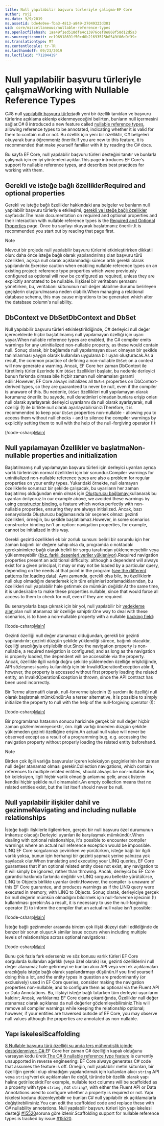 ```yaml
---
title: Null yapılabilir başvuru türleriyle çalışma-EF Core
author: roji
ms.date: 9/9/2019
ms.assetid: bde4e0ee-fba3-4813-a849-27049323d301
uid: core/miscellaneous/nullable-reference-types
ms.openlocfilehash: 1aa49f1ed518dfe4c13976cef8e868f58d12d5a3
ms.sourcegitcommit: ec196918691f50cd0b21693515b0549f06d9f39c
ms.translationtype: MT
ms.contentlocale: tr-TR
ms.lasthandoff: 09/23/2019
ms.locfileid: "71204419"
---
```

# <a name="working-with-nullable-reference-types"></a><span data-ttu-id="f4e6a-102">Null yapılabilir başvuru türleriyle çalışma</span><span class="sxs-lookup"><span data-stu-id="f4e6a-102">Working with Nullable Reference Types</span></span>

<span data-ttu-id="f4e6a-103">C#8 null [yapılabilir başvuru türleri](/dotnet/csharp/tutorials/nullable-reference-types)adlı yeni bir özellik tanıtılan ve başvuru türlerine açıklama eklenip eklenmeyeceğini belirten, bunların null içermesini sağlar.</span><span class="sxs-lookup"><span data-stu-id="f4e6a-103">C# 8 introduced a new feature called [nullable reference types](/dotnet/csharp/tutorials/nullable-reference-types), allowing reference types to be annotated, indicating whether it is valid for them to contain null or not.</span></span> <span data-ttu-id="f4e6a-104">Bu özellik için yeni bir özelliktir, C# belgeleri okuyarak bunu öğrenmeniz önerilir.</span><span class="sxs-lookup"><span data-stu-id="f4e6a-104">If you are new to this feature, it is recommended that make yourself familiar with it by reading the C# docs.</span></span>

<span data-ttu-id="f4e6a-105">Bu sayfa EF Core, null yapılabilir başvuru türleri desteğini tanıtır ve bunlarla çalışmak için en iyi yöntemleri açıklar.</span><span class="sxs-lookup"><span data-stu-id="f4e6a-105">This page introduces EF Core's support fo nullable reference types, and describes best practices for working with them.</span></span>

## <a name="required-and-optional-properties"></a><span data-ttu-id="f4e6a-106">Gerekli ve isteğe bağlı özellikler</span><span class="sxs-lookup"><span data-stu-id="f4e6a-106">Required and optional properties</span></span>

<span data-ttu-id="f4e6a-107">Gerekli ve isteğe bağlı özellikler hakkındaki ana belgeler ve bunların null yapılabilir başvuru türleriyle etkileşimi, [gerekli ve Isteğe bağlı özellikler](xref:core/modeling/required-optional) sayfasıdır.</span><span class="sxs-lookup"><span data-stu-id="f4e6a-107">The main documentation on required and optional properties and their interaction with nullable reference types is the [Required and Optional Properties](xref:core/modeling/required-optional) page.</span></span> <span data-ttu-id="f4e6a-108">Önce bu sayfayı okuyarak başlatmanız önerilir.</span><span class="sxs-lookup"><span data-stu-id="f4e6a-108">It is recommended you start out by reading that page first.</span></span>

> [!NOTE]
> <span data-ttu-id="f4e6a-109">Mevcut bir projede null yapılabilir başvuru türlerini etkinleştirirken dikkatli olun: daha önce isteğe bağlı olarak yapılandırılmış olan başvuru türü özellikleri, açıkça null olarak açıklanmadığı sürece artık gerekli olarak yapılandırılır.</span><span class="sxs-lookup"><span data-stu-id="f4e6a-109">Exercise caution when enabling nullable reference types on an existing project: reference type properties which were previously configured as optional will now be configured as required, unless they are explicitly annotated to be nullable.</span></span> <span data-ttu-id="f4e6a-110">İlişkisel bir veritabanı şemasını yönetirken, bu, veritabanı sütununun null değer alabilme durumu belirleyen geçişlerin oluşturulmasına neden olabilir.</span><span class="sxs-lookup"><span data-stu-id="f4e6a-110">When managing a relational database schema, this may cause migrations to be generated which alter the database column's nullability.</span></span>

## <a name="dbcontext-and-dbset"></a><span data-ttu-id="f4e6a-111">DbContext ve DbSet</span><span class="sxs-lookup"><span data-stu-id="f4e6a-111">DbContext and DbSet</span></span>

<span data-ttu-id="f4e6a-112">Null yapılabilir başvuru türleri etkinleştirildiğinde, C# derleyici null değer içereceklerde hiçbir başlatılmamış null yapılamayan özelliği için uyarı yayar.</span><span class="sxs-lookup"><span data-stu-id="f4e6a-112">When nullable reference types are enabled, the C# compiler emits warnings for any uninitialized non-nullable property, as these would contain null.</span></span> <span data-ttu-id="f4e6a-113">Sonuç olarak, bir bağlamda null yapılamayan `DbSet` olmayan bir şekilde tanımlanması yaygın olarak kullanılan uygulama bir uyarı oluşturacak.</span><span class="sxs-lookup"><span data-stu-id="f4e6a-113">As a result, the common practice of defining a non-nullable `DbSet` on a context will now generate a warning.</span></span> <span data-ttu-id="f4e6a-114">Ancak, EF Core her zaman DbContext ile türetilmiş türler üzerinde tüm `DbSet` özellikleri başlatır, bu nedenle derleyici bunun farkında olmasa bile hiçbir zaman null olmamaları garanti edilir.</span><span class="sxs-lookup"><span data-stu-id="f4e6a-114">However, EF Core always initializes all `DbSet` properties on DbContext-derived types, so they are guaranteed to never be null, even if the compiler is unaware of this.</span></span> <span data-ttu-id="f4e6a-115">Bu nedenle, `DbSet` özellikleri null yapılamayan olarak korumanız önerilir. bu sayede, null denetimleri olmadan bunlara erişip onları null olarak ayarlayarak derleyici uyarılarını da null olarak ayarlayarak, null özelliği (!) ile birlikte null olarak ayarlayabilirsiniz:</span><span class="sxs-lookup"><span data-stu-id="f4e6a-115">Therefore, it is recommended to keep your `DbSet` properties non-nullable - allowing you to access them without null checks - and to silence the compiler warnings by explicitly setting them to null with the help of the null-forgiving operator (!):</span></span>

[!code-csharp[Main](../../../samples/core/Miscellaneous/NullableReferenceTypes/NullableReferenceTypesContext.cs?name=Context&highlight=3-4)]

## <a name="non-nullable-properties-and-initialization"></a><span data-ttu-id="f4e6a-116">Null yapılamayan Özellikler ve başlatma</span><span class="sxs-lookup"><span data-stu-id="f4e6a-116">Non-nullable properties and initialization</span></span>

<span data-ttu-id="f4e6a-117">Başlatılmamış null yapılamayan başvuru türleri için derleyici uyarıları ayrıca varlık türlerinizin normal özellikleri için bir sorundur.</span><span class="sxs-lookup"><span data-stu-id="f4e6a-117">Compiler warnings for uninitialized non-nullable reference types are also a problem for regular properties on your entity types.</span></span> <span data-ttu-id="f4e6a-118">Yukarıdaki örnekte, null olamayan özelliklerle sorunsuz bir şekilde çalışacak, bu uyarıların her zaman başlatılmış olduğundan emin olmak için [Oluşturucu bağlamayı](xref:core/modeling/constructors)kullanarak bu uyarıları önliyoruz.</span><span class="sxs-lookup"><span data-stu-id="f4e6a-118">In our example above, we avoided these warnings by using [constructor binding](xref:core/modeling/constructors), a feature which works perfectly with non-nullable properties, ensuring they are always initialized.</span></span> <span data-ttu-id="f4e6a-119">Ancak, bazı senaryolarda Oluşturucu bağlamasında bir seçenek olmaz: gezinti özellikleri, örneğin, bu şekilde başlatılamaz.</span><span class="sxs-lookup"><span data-stu-id="f4e6a-119">However, in some scenarios constructor binding isn't an option: navigation properties, for example, cannot be initialized in this way.</span></span>

<span data-ttu-id="f4e6a-120">Gerekli gezinti özellikleri ek bir zorluk sunsun: belirli bir sorumlu için her zaman bağımlı bir değere sahip olsa da, programda o noktadaki gereksinimlere bağlı olarak belirli bir sorgu tarafından yüklenemeyebilir veya yüklenmeyebilir ([bkz. farklı desenleri veriler yükleniyor](xref:core/querying/related-data)).</span><span class="sxs-lookup"><span data-stu-id="f4e6a-120">Required navigation properties present an additional difficulty: although a dependent will always exist for a given principal, it may or may not be loaded by a particular query, depending on the needs at that point in the program ([see the different patterns for loading data](xref:core/querying/related-data)).</span></span> <span data-ttu-id="f4e6a-121">Aynı zamanda, gerekli olsa bile, bu özelliklerin null olup olmadığını denetlemek için tüm erişimleri zorlamadıklarından, bu özellikleri null yapılabilir hale getirmek de mümkün değildir.</span><span class="sxs-lookup"><span data-stu-id="f4e6a-121">At the same time, it is undesirable to make these properties nullable, since that would force all access to them to check for null, even if they are required.</span></span>

<span data-ttu-id="f4e6a-122">Bu senaryolarla başa çıkmak için bir yol, null yapılabilir bir [yedekleme alanı](xref:core/modeling/backing-field)olan null atanamaz bir özelliğe sahiptir:</span><span class="sxs-lookup"><span data-stu-id="f4e6a-122">One way to deal with these scenarios, is to have a non-nullable property with a nullable [backing field](xref:core/modeling/backing-field):</span></span>

[!code-csharp[Main](../../../samples/core/Miscellaneous/NullableReferenceTypes/Order.cs?range=12-17)]

<span data-ttu-id="f4e6a-123">Gezinti özelliği null değer atanamaz olduğundan, gerekli bir gezinti yapılandırılır; gezinti düzgün şekilde yüklendiği sürece, bağımlı olacaktır, özelliği aracılığıyla erişilebilir olur.</span><span class="sxs-lookup"><span data-stu-id="f4e6a-123">Since the navigation property is non-nullable, a required navigation is configured; and as long as the navigation is properly loaded, the dependent will be accessible via the property.</span></span> <span data-ttu-id="f4e6a-124">Ancak, özellikle ilgili varlığı doğru şekilde yüklemeden özelliğe erişildiğinde, API sözleşmesi yanlış kullanıldığı için bir InvalidOperationException atılır.</span><span class="sxs-lookup"><span data-stu-id="f4e6a-124">If, however, the property is accessed without first properly loading the related entity, an InvalidOperationException is thrown, since the API contract has been used incorrectly.</span></span>

<span data-ttu-id="f4e6a-125">Bir Terme alternatifi olarak, null-forverme işlecinin (!) yardımı ile özelliği null olarak başlatmak mümkündür:</span><span class="sxs-lookup"><span data-stu-id="f4e6a-125">As a terser alternative, it is possible to simply initialize the property to null with the help of the null-forgiving operator (!):</span></span>

[!code-csharp[Main](../../../samples/core/Miscellaneous/NullableReferenceTypes/Order.cs?range=19)]

<span data-ttu-id="f4e6a-126">Bir programlama hatasının sonucu haricinde gerçek bir null değer hiçbir zaman gözlemlenmeyecektir, örn. ilgili varlığı önceden düzgün şekilde yüklemeden gezinti özelliğine erişim.</span><span class="sxs-lookup"><span data-stu-id="f4e6a-126">An actual null value will never be observed except as a result of a programming bug, e.g. accessing the navigation property without properly loading the related entity beforehand.</span></span>

> [!NOTE]
> <span data-ttu-id="f4e6a-127">Birden çok ilgili varlığa başvurular içeren koleksiyon gezginlerinin her zaman null değer atanamaz olması gerekir.</span><span class="sxs-lookup"><span data-stu-id="f4e6a-127">Collection navigations, which contain references to multiple related entities, should always be non-nullable.</span></span> <span data-ttu-id="f4e6a-128">Boş bir koleksiyon, ilgili hiçbir varlık olmadığı anlamına gelir, ancak listenin kendisi hiçbir şekilde null olmamalıdır.</span><span class="sxs-lookup"><span data-stu-id="f4e6a-128">An empty collection means that no related entities exist, but the list itself should never be null.</span></span>

## <a name="navigating-and-including-nullable-relationships"></a><span data-ttu-id="f4e6a-129">Null yapılabilir ilişkiler dahil ve gezinme</span><span class="sxs-lookup"><span data-stu-id="f4e6a-129">Navigating and including nullable relationships</span></span>

<span data-ttu-id="f4e6a-130">İsteğe bağlı ilişkilerle ilgilenirken, gerçek bir null başvuru özel durumunun imkansız olacağı Derleyici uyarıları ile karşılaşmak mümkündür.</span><span class="sxs-lookup"><span data-stu-id="f4e6a-130">When dealing with optional relationships, it's possible to encounter compiler warnings where an actual null reference exception would be impossible.</span></span> <span data-ttu-id="f4e6a-131">LINQ EF Core sorgularınızı çevirirken ve yürütürken, isteğe bağlı bir ilgili varlık yoksa, bunun için herhangi bir gezinti yapmak yerine yalnızca yok sayılacak olur.</span><span class="sxs-lookup"><span data-stu-id="f4e6a-131">When translating and executing your LINQ queries, EF Core guarantees that if an optional related entity does not exist, any navigation to it will simply be ignored, rather than throwing.</span></span> <span data-ttu-id="f4e6a-132">Ancak, derleyici bu EF Core garantisi hakkında farkında değildir ve LINQ sorgusu bellekte yürütülürse, LINQ to Objects birlikte uyarılar üretir.</span><span class="sxs-lookup"><span data-stu-id="f4e6a-132">However, the compiler is unaware of this EF Core guarantee, and produces warnings as if the LINQ query were executed in memory, with LINQ to Objects.</span></span> <span data-ttu-id="f4e6a-133">Sonuç olarak, derleyiciye gerçek bir null değerin mümkün olmadığını bildirmek için null-forverme işlecinin (!) kullanılması gerekir:</span><span class="sxs-lookup"><span data-stu-id="f4e6a-133">As a result, it is necessary to use the null-forgiving operator (!) to inform the compiler that an actual null value isn't possible:</span></span>

[!code-csharp[Main](../../../samples/core/Miscellaneous/NullableReferenceTypes/Program.cs?range=46)]

<span data-ttu-id="f4e6a-134">İsteğe bağlı gezinmeler arasında birden çok ilişki düzeyi dahil edildiğinde de benzer bir sorun oluşur:</span><span class="sxs-lookup"><span data-stu-id="f4e6a-134">A similar issue occurs when including multiple levels of relationships across optional navigations:</span></span>

[!code-csharp[Main](../../../samples/core/Miscellaneous/NullableReferenceTypes/Program.cs?range=36-39&highlight=2)]

<span data-ttu-id="f4e6a-135">Bunu çok fazla fark ederseniz ve söz konusu varlık türleri EF Core sorgularda kullanılan ağırlıklı (veya özel olarak) ise, gezinti özelliklerini null değer atanamaz hale getirmeyi ve bunları akıcı API veya veri ek açıklamaları aracılığıyla isteğe bağlı olarak yapılandırmayı düşünün.</span><span class="sxs-lookup"><span data-stu-id="f4e6a-135">If you find yourself doing this a lot, and the entity types in question are predominantly (or exclusively) used in EF Core queries, consider making the navigation properties non-nullable, and to configure them as optional via the Fluent API or Data Annotations.</span></span> <span data-ttu-id="f4e6a-136">Bu, ilişkiyi isteğe bağlı tutarken tüm derleyici uyarılarını kaldırır; Ancak, varlıklarınız EF Core dışına çıkardığında, Özellikler null değer atanamaz olarak açıklansa da null değerler gözlemleyebilirsiniz.</span><span class="sxs-lookup"><span data-stu-id="f4e6a-136">This will remove all compiler warnings while keeping the relationship optional; however, if your entities are traversed outside of EF Core, you may observe null values although the properties are annotated as non-nullable.</span></span>

## <a name="scaffolding"></a><span data-ttu-id="f4e6a-137">Yapı iskelesi</span><span class="sxs-lookup"><span data-stu-id="f4e6a-137">Scaffolding</span></span>

<span data-ttu-id="f4e6a-138">[8 Nullable başvuru türü özelliği şu anda ters mühendislik içinde desteklenmiyor: C# ](/dotnet/csharp/tutorials/nullable-reference-types) EF Core her zaman C# özelliğin kapalı olduğunu varsayan kodu üretir.</span><span class="sxs-lookup"><span data-stu-id="f4e6a-138">[The C# 8 nullable reference type feature](/dotnet/csharp/tutorials/nullable-reference-types) is currently unsupported in reverse engineering: EF Core always generates C# code that assumes the feature is off.</span></span> <span data-ttu-id="f4e6a-139">Örneğin, null yapılabilir metin sütunları, bir özelliğin gerekli olup olmadığını yapılandırmak için kullanılan akıcı `string` API veya `string?`veri ek açıklamaları ile değil, türünde bir özellik olarak yapı haline getirilecektir.</span><span class="sxs-lookup"><span data-stu-id="f4e6a-139">For example, nullable text columns will be scaffolded as a property with type `string` , not `string?`, with either the Fluent API or Data Annotations used to configure whether a property is required or not.</span></span> <span data-ttu-id="f4e6a-140">Yapı iskelesi kodunu düzenleyebilir ve bunları C# null yapılabilir ek açıklamalarla değiştirebilirsiniz.</span><span class="sxs-lookup"><span data-stu-id="f4e6a-140">You can edit the scaffolded code and replace these with C# nullability annotations.</span></span> <span data-ttu-id="f4e6a-141">Null yapılabilir başvuru türleri için yapı iskelesi desteği [#15520](https://github.com/aspnet/EntityFrameworkCore/issues/15520)soruna göre izlenir.</span><span class="sxs-lookup"><span data-stu-id="f4e6a-141">Scaffolding support for nullable reference types is tracked by issue [#15520](https://github.com/aspnet/EntityFrameworkCore/issues/15520).</span></span>
